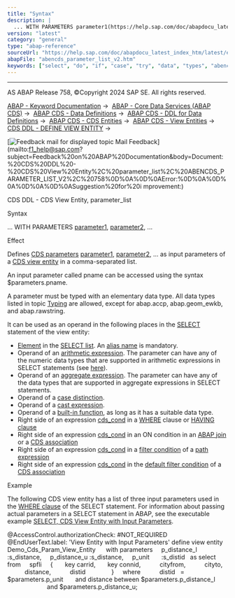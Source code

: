 ```yaml
---
title: "Syntax"
description: |
  ... WITH PARAMETERS parameter1(https://help.sap.com/doc/abapdocu_latest_index_htm/latest/en-US/abencds_f1_param.htm), parameter2(https://help.sap.com/doc/abapdocu_latest_index_htm/latest/en-US/abencds_f1_param.htm), ... Effect Defines CDS parameters(https://help.sap.com/doc/abapdocu_latest_ind
version: "latest"
category: "general"
type: "abap-reference"
sourceUrl: "https://help.sap.com/doc/abapdocu_latest_index_htm/latest/en-US/abencds_parameter_list_v2.htm"
abapFile: "abencds_parameter_list_v2.htm"
keywords: ["select", "do", "if", "case", "try", "data", "types", "abencds", "parameter", "list"]
---
```


* * *

AS ABAP Release 758, ©Copyright 2024 SAP SE. All rights reserved.

[ABAP - Keyword Documentation](https://help.sap.com/doc/abapdocu_latest_index_htm/latest/en-US/abenabap.htm) →  [ABAP - Core Data Services (ABAP CDS)](https://help.sap.com/doc/abapdocu_latest_index_htm/latest/en-US/abencds.htm) →  [ABAP CDS - Data Definitions](https://help.sap.com/doc/abapdocu_latest_index_htm/latest/en-US/abencds_entities.htm) →  [ABAP CDS - DDL for Data Definitions](https://help.sap.com/doc/abapdocu_latest_index_htm/latest/en-US/abencds_f1_ddl_syntax.htm) →  [ABAP CDS - CDS Entities](https://help.sap.com/doc/abapdocu_latest_index_htm/latest/en-US/abencds_view_entity.htm) →  [ABAP CDS - View Entities](https://help.sap.com/doc/abapdocu_latest_index_htm/latest/en-US/abencds_v2_views.htm) →  [CDS DDL - DEFINE VIEW ENTITY](https://help.sap.com/doc/abapdocu_latest_index_htm/latest/en-US/abencds_define_view_entity.htm) → 

 [![](Mail.gif?object=Mail.gif "Feedback mail for displayed topic") Mail Feedback](mailto:f1_help@sap.com?subject=Feedback%20on%20ABAP%20Documentation&body=Document:%20CDS%20DDL%20-%20CDS%20View%20Entity%2C%20parameter_list%2C%20ABENCDS_PARAMETER_LIST_V2%2C%20758%0D%0A%0D%0AError:%0D%0A%0D%0A%0D%0A%0D%0ASuggestion%20for%20i
mprovement:)

CDS DDL - CDS View Entity, parameter\_list

Syntax

... WITH PARAMETERS [parameter1](https://help.sap.com/doc/abapdocu_latest_index_htm/latest/en-US/abencds_f1_param.htm), [parameter2](https://help.sap.com/doc/abapdocu_latest_index_htm/latest/en-US/abencds_f1_param.htm), ...

Effect

Defines [CDS parameters](https://help.sap.com/doc/abapdocu_latest_index_htm/latest/en-US/abencds_parameter_glosry.htm "Glossary Entry") [parameter1](https://help.sap.com/doc/abapdocu_latest_index_htm/latest/en-US/abencds_f1_param.htm), [parameter2](https://help.sap.com/doc/abapdocu_latest_index_htm/latest/en-US/abencds_f1_param.htm), ... as input parameters of a [CDS view entity](https://help.sap.com/doc/abapdocu_latest_index_htm/latest/en-US/abencds_v2_view_glosry.htm "Glossary Entry") in a comma-separated list.

An input parameter called pname can be accessed using the syntax $parameters.pname.

A parameter must be typed with an elementary data type. All data types listed in topic [Typing](https://help.sap.com/doc/abapdocu_latest_index_htm/latest/en-US/abencds_typing.htm) are allowed, except for abap.accp, abap.geom\_ewkb, and abap.rawstring.

It can be used as an operand in the following places in the [SELECT](https://help.sap.com/doc/abapdocu_latest_index_htm/latest/en-US/abencds_select_statement_v2.htm) statement of the view entity:

-   [Element](https://help.sap.com/doc/abapdocu_latest_index_htm/latest/en-US/abencds_select_list_entry_v2.htm) in the [SELECT list](https://help.sap.com/doc/abapdocu_latest_index_htm/latest/en-US/abencds_select_list_v2.htm). An [alias name](https://help.sap.com/doc/abapdocu_latest_index_htm/latest/en-US/abenalias_glosry.htm "Glossary Entry") is mandatory.
-   Operand of an [arithmetic expression](https://help.sap.com/doc/abapdocu_latest_index_htm/latest/en-US/abencds_arithmetic_expression_v2.htm). The parameter can have any of the numeric data types that are supported in arithmetic expressions in SELECT statements (see [here](https://help.sap.com/doc/abapdocu_latest_index_htm/latest/en-US/abencds_arithmetic_expression_v2.htm)).
-   Operand of an [aggregate expression](https://help.sap.com/doc/abapdocu_latest_index_htm/latest/en-US/abencds_aggregate_functions_v2.htm). The parameter can have any of the data types that are supported in aggregate expressions in SELECT statements.
-   Operand of a [case distinction](https://help.sap.com/doc/abapdocu_latest_index_htm/latest/en-US/abencds_case_expression_v2.htm).
-   Operand of a [cast expression](https://help.sap.com/doc/abapdocu_latest_index_htm/latest/en-US/abencds_cast_expression_v2.htm).
-   Operand of a [built-in function](https://help.sap.com/doc/abapdocu_latest_index_htm/latest/en-US/abencds_builtin_functions_v2.htm), as long as it has a suitable data type.
-   Right side of an expression [cds\_cond](https://help.sap.com/doc/abapdocu_latest_index_htm/latest/en-US/abencds_conditional_expression_v2.htm) in a [WHERE](https://help.sap.com/doc/abapdocu_latest_index_htm/latest/en-US/abencds_where_clause_v2.htm) clause or [HAVING clause](https://help.sap.com/doc/abapdocu_latest_index_htm/latest/en-US/abencds_having_clause_v2.htm)
-   Right side of an expression [cds\_cond](https://help.sap.com/doc/abapdocu_latest_index_htm/latest/en-US/abencds_conditional_expression_v2.htm) in an ON condition in an [ABAP join](https://help.sap.com/doc/abapdocu_latest_index_htm/latest/en-US/abencds_joined_data_source_v2.htm) or a [CDS association](https://help.sap.com/doc/abapdocu_latest_index_htm/latest/en-US/abencds_association_v2.htm)
-   Right side of an expression [cds\_cond](https://help.sap.com/doc/abapdocu_latest_index_htm/latest/en-US/abencds_conditional_expression_v2.htm) in a [filter condition](https://help.sap.com/doc/abapdocu_latest_index_htm/latest/en-US/abencds_path_expression_filter_v2.htm) of a [path expression](https://help.sap.com/doc/abapdocu_latest_index_htm/latest/en-US/abencds_path_expression_v2.htm)
-   Right side of an expression [cds\_cond](https://help.sap.com/doc/abapdocu_latest_index_htm/latest/en-US/abencds_conditional_expression_v2.htm) in the [default filter condition](https://help.sap.com/doc/abapdocu_latest_index_htm/latest/en-US/abencds_simple_association_v2.htm) of a [CDS association](https://help.sap.com/doc/abapdocu_latest_index_htm/latest/en-US/abencds_association_v2.htm)

Example

The following CDS view entity has a list of three input parameters used in the [WHERE clause](https://help.sap.com/doc/abapdocu_latest_index_htm/latest/en-US/abencds_where_clause_v2.htm) of the SELECT statement. For information about passing actual parameters in a SELECT statement in ABAP, see the executable example [SELECT, CDS View Entity with Input Parameters](https://help.sap.com/doc/abapdocu_latest_index_htm/latest/en-US/abenselect_cds_para_abexa.htm).

@AccessControl.authorizationCheck: #NOT\_REQUIRED
@EndUserText.label: 'View Entity with Input Parameters'
define view entity Demo\_Cds\_Param\_View\_Entity  
   with parameters
    p\_distance\_l :s\_distance,
    p\_distance\_u :s\_distance,
    p\_unit       :s\_distid
  as select from
    spfli
    {
      key carrid,
      key connid,
          cityfrom,
          cityto,
          distance,
          distid          
    }
    where
          distid   =       $parameters.p\_unit
      and distance between $parameters.p\_distance\_l  
                       and $parameters.p\_distance\_u;